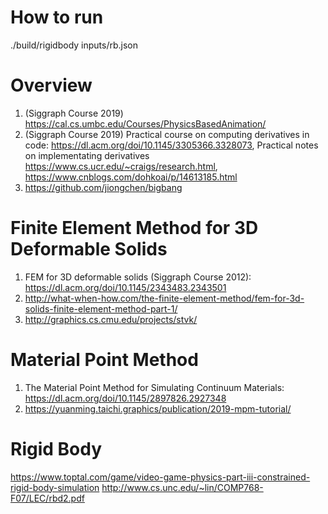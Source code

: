 # How to run
./build/rigidbody inputs/rb.json

# Overview 
1. (Siggraph Course 2019) https://cal.cs.umbc.edu/Courses/PhysicsBasedAnimation/
2. (Siggraph Course 2019) Practical course on computing derivatives in code: https://dl.acm.org/doi/10.1145/3305366.3328073, Practical notes on implementating derivatives https://www.cs.ucr.edu/~craigs/research.html, https://www.cnblogs.com/dohkoai/p/14613185.html
3. https://github.com/jiongchen/bigbang

# Finite Element Method for 3D Deformable Solids 
1. FEM for 3D deformable solids (Siggraph Course 2012): https://dl.acm.org/doi/10.1145/2343483.2343501
2. http://what-when-how.com/the-finite-element-method/fem-for-3d-solids-finite-element-method-part-1/
3. http://graphics.cs.cmu.edu/projects/stvk/

# Material Point Method
1. The Material Point Method for Simulating Continuum Materials: https://dl.acm.org/doi/10.1145/2897826.2927348 
2. https://yuanming.taichi.graphics/publication/2019-mpm-tutorial/

# Rigid Body
https://www.toptal.com/game/video-game-physics-part-iii-constrained-rigid-body-simulation
http://www.cs.unc.edu/~lin/COMP768-F07/LEC/rbd2.pdf

